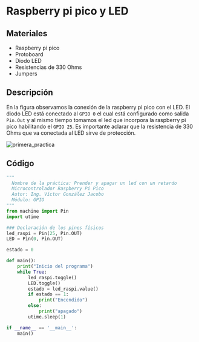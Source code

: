 # Raspberry pi pico y LED

## Materiales
- Raspberry pi pico
- Protoboard
- Diodo LED
- Resistencias de 330 Ohms
- Jumpers 

## Descripción
En la figura observamos la conexión de la raspberry pi pico con el LED.  El diodo LED está conectado al `GPIO 0` el cual está configurado como salida `Pin.Out` y al mismo tiempo tomamos el led que incorpora la raspberry pi pico habilitando el `GPIO 25`.  Es importante aclarar que la resistencia de 330 Ohms que va conectada al LED sirve de protección.

![primera_practica](https://github.com/victorgjacobo/raspberrypipico_LED/assets/141197135/10f76230-405d-470a-87af-f9cf7885c46c)

## Código
```python
"""
  Nombre de la práctica: Prender y apagar un led con un retardo
  Microcontrolador Raspberry Pi Pico 
  Autor: Ing. Víctor González Jacobo
  Módulo: GPIO
"""
from machine import Pin
import utime

### Declaración de los pines físicos
led_raspi = Pin(25, Pin.OUT)  
LED = Pin(0, Pin.OUT)

estado = 0

def main():
    print("Inicio del programa")
    while True:
        led_raspi.toggle()
        LED.toggle()
        estado = led_raspi.value()
        if estado == 1:
            print("Encendido")
        else:
            print("apagado")
        utime.sleep(1)

if __name__ == '__main__':
    main()
```
